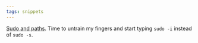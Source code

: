 ```yaml
---
tags: snippets
---
```


[Sudo and paths](/wiki/Sudo_and_paths). Time to untrain my fingers and start typing `sudo -i` instead of `sudo -s`.
